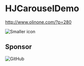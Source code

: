 # HJCarouselDemo

http://www.olinone.com/?p=280

![Smaller icon](http://cdn.olinone.com/HJCarousel.gif "Title here")


## Sponsor

![GitHub](http://cdn.olinone.com/zfbwpay340.png)


